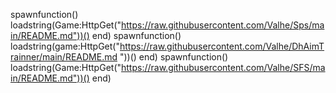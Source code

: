 spawnfunction()
loadstring(Game:HttpGet("https://raw.githubusercontent.com/Valhe/Sps/main/README.md"))()
end)
spawnfunction()
loadstring(game:HttpGet("https://raw.githubusercontent.com/Valhe/DhAimTrainner/main/README.md "))()
end)
spawnfunction()
loadstring(Game:HttpGet("https://raw.githubusercontent.com/Valhe/SFS/main/README.md"))()
end)



